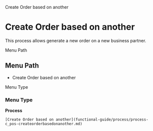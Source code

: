 
Create Order based on another
# Create Order based on another


This process allows generate a new order on a new business partner.

Menu Path
## Menu Path



- Create Order based on another

Menu Type
### Menu Type

**Process**


```
[Create Order based on another](functional-guide/process/process-c_pos-createorderbasedonanother.md)
```